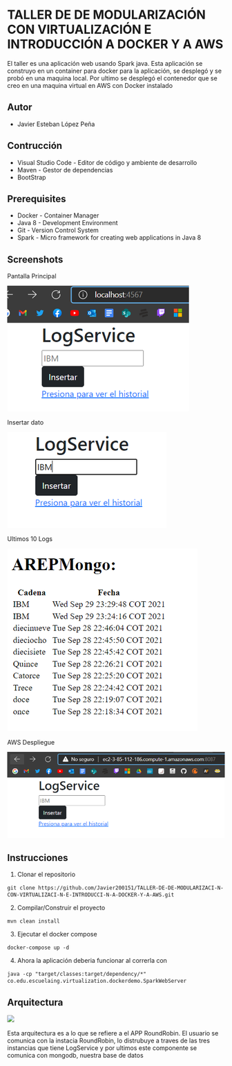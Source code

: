 # TALLER DE DE MODULARIZACIÓN CON VIRTUALIZACIÓN E INTRODUCCIÓN A DOCKER Y A AWS

El taller es una aplicación web usando Spark java. Esta aplicación se construyo en un container
para docker para la aplicación, se desplegó y se probó en una maquina local. Por ultimo se desplegó
el contenedor que se creo en una maquina virtual en AWS con Docker instalado

## Autor
* Javier Esteban López Peña

## Contrucción
* Visual Studio Code - Editor de código y ambiente de desarrollo
* Maven - Gestor de dependencias
* BootStrap

## Prerequisites
* Docker - Container Manager
* Java 8 - Development Environment
* Git - Version Control System
* Spark - Micro framework for creating web applications in Java 8

## Screenshots

Pantalla Principal

![](img/main.PNG)

Insertar dato

![](img/insert.PNG)

Ultimos 10 Logs

![](img/logs.PNG)

AWS Despliegue

![](img/aws.PNG)

## Instrucciones

1. Clonar el repositorio

```
git clone https://github.com/Javier200151/TALLER-DE-DE-MODULARIZACI-N-CON-VIRTUALIZACI-N-E-INTRODUCCI-N-A-DOCKER-Y-A-AWS.git
```

2. Compilar/Construir el proyecto

```
mvn clean install
```

3. Ejecutar el docker compose

```
docker-compose up -d
```

4. Ahora la aplicación deberia funcionar al correrla con

```
java -cp "target/classes:target/dependency/*" co.edu.escuelaing.virtualization.dockerdemo.SparkWebServer
```

## Arquitectura

![](roundrobin.PNG)

Esta arquitectura es a lo que se refiere a el APP RoundRobin.
El usuario se comunica con la instacia RoundRobin, lo distrubuye a traves de las tres instancias que
tiene LogService y por ultimos este componente se comunica con mongodb, nuestra base de datos